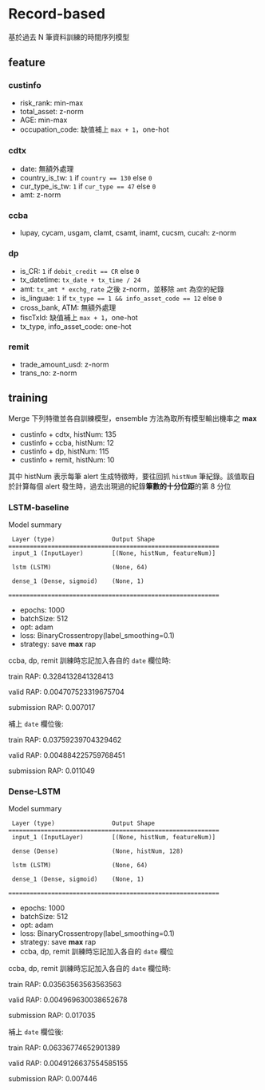 # Record-based
基於過去 N 筆資料訓練的時間序列模型

## feature

### custinfo
- risk_rank: min-max
- total_asset: z-norm
- AGE: min-max
- occupation_code: 缺值補上 `max + 1`，one-hot

### cdtx
- date: 無額外處理
- country_is_tw: `1` if `country == 130` else `0`
- cur_type_is_tw: `1` if `cur_type == 47` else `0`
- amt: z-norm

### ccba
- lupay, cycam, usgam, clamt, csamt, inamt, cucsm, cucah: z-norm

### dp
- is_CR: `1` if `debit_credit == CR` else `0`
- tx_datetime: `tx_date + tx_time / 24`
- amt: `tx_amt * exchg_rate` 之後 z-norm，並移除 `amt` 為空的紀錄
- is_linguae: `1` if `tx_type == 1 && info_asset_code == 12` else `0`
- cross_bank, ATM: 無額外處理
- fiscTxId: 缺值補上 `max + 1`，one-hot
- tx_type, info_asset_code: one-hot

### remit
- trade_amount_usd: z-norm
- trans_no: z-norm

## training

Merge 下列特徵並各自訓練模型，ensemble 方法為取所有模型輸出機率之 **max**
- custinfo + cdtx, histNum: 135
- custinfo + ccba, histNum: 12
- custinfo + dp, histNum: 115
- custinfo + remit, histNum: 10

其中 histNum 表示每筆 alert 生成特徵時，要往回抓 `histNum` 筆紀錄。該值取自於計算每個 alert 發生時，過去出現過的紀錄**筆數的十分位距**的第 8 分位

### LSTM-baseline

Model summary
```
 Layer (type)                Output Shape     
===========================================================
 input_1 (InputLayer)        [(None, histNum, featureNum)]
                                              
 lstm (LSTM)                 (None, 64)       
                                              
 dense_1 (Dense, sigmoid)    (None, 1)        
                                              
===========================================================
```
- epochs: 1000
- batchSize: 512
- opt: adam
- loss: BinaryCrossentropy(label_smoothing=0.1)
- strategy: save **max** rap

ccba, dp, remit 訓練時忘記加入各自的 `date` 欄位時:

train RAP: 0.3284132841328413

valid RAP: 0.004707523319675704

submission RAP: 0.007017

補上 `date` 欄位後:

train RAP: 0.03759239704329462

valid RAP: 0.004884225759768451

submission RAP: 0.011049

### Dense-LSTM

Model summary
```
 Layer (type)                Output Shape                  
===========================================================
 input_1 (InputLayer)        [(None, histNum, featureNum)]
                                              
 dense (Dense)               (None, histNum, 128) 
                                              
 lstm (LSTM)                 (None, 64)       
                                              
 dense_1 (Dense, sigmoid)    (None, 1)        
                                              
===========================================================
```
- epochs: 1000
- batchSize: 512
- opt: adam
- loss: BinaryCrossentropy(label_smoothing=0.1)
- strategy: save **max** rap
- ccba, dp, remit 訓練時忘記加入各自的 `date` 欄位

ccba, dp, remit 訓練時忘記加入各自的 `date` 欄位時:

train RAP: 0.03563563563563563

valid RAP: 0.004969630038652678

submission RAP: 0.017035

補上 `date` 欄位後:

train RAP: 0.06336774652901389

valid RAP: 0.0049126637554585155

submission RAP: 0.007446
